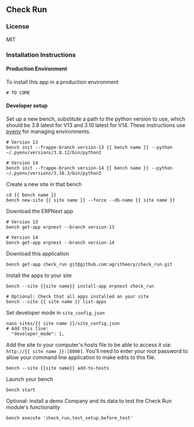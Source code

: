 ## Check Run

### License

MIT

### Installation Instructions

#### Production Environment
To install this app in a production environment

```shell
# TO COME
```

#### Developer setup
Set up a new bench, substitute a path to the python version to use, which should be 3.8 latest for V13 and 3.10 latest for V14. These instructions use [pyenv](https://github.com/pyenv/pyenv) for managing environments.

```shell
# Version 13
bench init --frappe-branch version-13 {{ bench name }} --python ~/.pyenv/versions/3.8.12/bin/python3

# Version 14
bench init --frappe-branch version-14 {{ bench name }} --python ~/.pyenv/versions/3.10.3/bin/python3
```

Create a new site in that bench
```shell
cd {{ bench name }}
bench new-site {{ site name }} --force --db-name {{ site name }}
```

Download the ERPNext app
```shell
# Version 13
bench get-app erpnext --branch version-13

# Version 14
bench get-app erpnext --branch version-14
```

Download this application
```shell
bench get-app check_run git@github.com:agritheory/check_run.git 
```

Install the apps to your site
```shell
bench --site {{site name}} install-app erpnext check_run

# Optional: Check that all apps installed on your site
bench --site {{ site name }} list-apps
```

Set developer mode in `site_config.json`
```shell
nano sites/{{ site name }}/site_config.json
# Add this line:
  "developer_mode": 1,
```

Add the site to your computer's hosts file to be able to access it via: `http://{{ site name }}:[8000]`. You'll need to enter your root password to allow your command line application to make edits to this file.
```shell
bench --site {{site name}} add-to-hosts
```

Launch your bench
```shell
bench start
```

Optional: install a demo Company and its data to test the Check Run module's functionality
```shell
bench execute 'check_run.test_setup.before_test'
```
